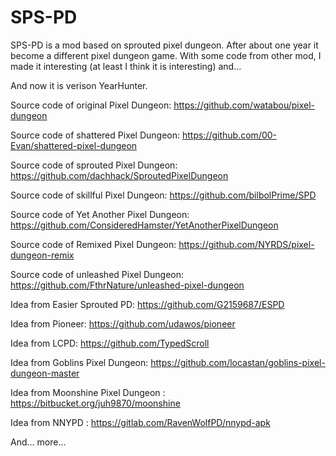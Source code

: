 # SPS-PD
SPS-PD is a mod based on sprouted pixel dungeon. After about one year it become a different pixel dungeon game. With some code from other mod, I made it interesting (at least I think it is interesting) and...

And now it is verison YearHunter.

Source code of original Pixel Dungeon: https://github.com/watabou/pixel-dungeon

Source code of shattered Pixel Dungeon: https://github.com/00-Evan/shattered-pixel-dungeon

Source code of sprouted Pixel Dungeon: https://github.com/dachhack/SproutedPixelDungeon

Source code of skillful Pixel Dungeon: https://github.com/bilbolPrime/SPD

Source code of Yet Another Pixel Dungeon: https://github.com/ConsideredHamster/YetAnotherPixelDungeon

Source code of Remixed Pixel Dungeon: https://github.com/NYRDS/pixel-dungeon-remix

Source code of unleashed Pixel Dungeon: https://github.com/FthrNature/unleashed-pixel-dungeon


Idea from Easier Sprouted PD: https://github.com/G2159687/ESPD

Idea from Pioneer: https://github.com/udawos/pioneer

Idea from LCPD: https://github.com/TypedScroll

Idea from Goblins Pixel Dungeon: https://github.com/locastan/goblins-pixel-dungeon-master

Idea from Moonshine Pixel Dungeon : https://bitbucket.org/juh9870/moonshine

Idea from NNYPD : https://gitlab.com/RavenWolfPD/nnypd-apk

And... more...
